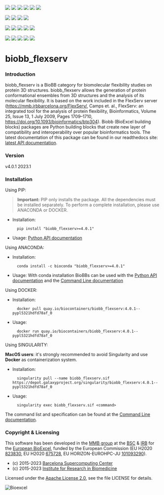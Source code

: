 [![](https://img.shields.io/github/v/tag/bioexcel/biobb_flexserv?label=Version)](https://GitHub.com/bioexcel/biobb_flexserv/tags/)
[![](https://img.shields.io/pypi/v/biobb-flexserv.svg?label=Pypi)](https://pypi.python.org/pypi/biobb-flexserv/)
[![](https://img.shields.io/conda/vn/bioconda/biobb_flexserv?label=Conda)](https://anaconda.org/bioconda/biobb_flexserv)
[![](https://img.shields.io/conda/dn/bioconda/biobb_flexserv?label=Conda%20Downloads)](https://anaconda.org/bioconda/biobb_flexserv)
[![](https://img.shields.io/badge/Docker-Quay.io-blue)](https://quay.io/repository/biocontainers/biobb_flexserv?tab=tags)
[![](https://img.shields.io/badge/Singularity-GalaxyProject-blue)](https://depot.galaxyproject.org/singularity/biobb_flexserv:4.0.1--pypl5321hdfd78af_0)

[![](https://img.shields.io/badge/OS-Unix%20%7C%20MacOS-blue)](https://github.com/bioexcel/biobb_flexserv)
[![](https://img.shields.io/pypi/pyversions/biobb-flexserv.svg?label=Python%20Versions)](https://pypi.org/project/biobb-flexserv/)
[![](https://img.shields.io/badge/License-Apache%202.0-blue.svg)](https://opensource.org/licenses/Apache-2.0)
[![](https://img.shields.io/badge/Open%20Source%3f-Yes!-blue)](https://github.com/bioexcel/biobb_flexserv)

[![](https://readthedocs.org/projects/biobb-flexserv/badge/?version=latest&label=Docs)](https://biobb-flexserv.readthedocs.io/en/latest/?badge=latest)
[![](https://img.shields.io/website?down_message=Offline&label=Biobb%20Website&up_message=Online&url=https%3A%2F%2Fmmb.irbbarcelona.org%2Fbiobb%2F)](https://mmb.irbbarcelona.org/biobb/)
[![](https://img.shields.io/badge/Youtube-tutorial-blue?logo=youtube&logoColor=red)](https://www.youtube.com/watch?v=ou1DOGNs0xM)
[![](https://zenodo.org/badge/DOI/10.1038/s41597-019-0177-4.svg)](https://doi.org/10.1038/s41597-019-0177-4)
[![](https://img.shields.io/endpoint?color=brightgreen&url=https%3A%2F%2Fapi.juleskreuer.eu%2Fcitation-badge.php%3Fshield%26doi%3D10.1038%2Fs41597-019-0177-4)](https://www.nature.com/articles/s41597-019-0177-4#citeas)

[![](https://docs.bioexcel.eu/biobb_flexserv/junit/testsbadge.svg)](https://docs.bioexcel.eu/biobb_flexserv/junit/report.html)
[![](https://docs.bioexcel.eu/biobb_flexserv/coverage/coveragebadge.svg)](https://docs.bioexcel.eu/biobb_flexserv/coverage/)
[![](https://docs.bioexcel.eu/biobb_flexserv/flake8/flake8badge.svg)](https://docs.bioexcel.eu/biobb_flexserv/flake8/)
[![](https://img.shields.io/github/last-commit/bioexcel/biobb_flexserv?label=Last%20Commit)](https://github.com/bioexcel/biobb_flexserv/commits/master)
[![](https://img.shields.io/github/issues/bioexcel/biobb_flexserv.svg?color=brightgreen&label=Issues)](https://GitHub.com/bioexcel/biobb_flexserv/issues/)


# biobb_flexserv

### Introduction
biobb_flexserv is a BioBB category for biomolecular flexibility studies on protein 3D structures.
biobb_flexserv allows the generation of protein conformational ensembles from 3D structures and the analysis of its molecular flexibility. It is based on the work included in the FlexServ server (https://mmb.irbbarcelona.org/FlexServ/, Camps et. al., FlexServ: an integrated tool for the analysis of protein flexibility, Bioinformatics, Volume 25, Issue 13, 1 July 2009, Pages 1709–1710, https://doi.org/10.1093/bioinformatics/btp304).
Biobb (BioExcel building blocks) packages are Python building blocks that
create new layer of compatibility and interoperability over popular
bioinformatics tools.
The latest documentation of this package can be found in our readthedocs site:
[latest API documentation](http://biobb_flexserv.readthedocs.io/en/latest/).

### Version
v4.0.1 2023.1

### Installation
Using PIP:

> **Important:** PIP only installs the package. All the dependencies must be installed separately. To perform a complete installation, please use ANACONDA or DOCKER.

* Installation:


        pip install "biobb_flexserv>=4.0.1"


* Usage: [Python API documentation](https://biobb-flexserv.readthedocs.io/en/latest/modules.html)

Using ANACONDA:

* Installation:


        conda install -c bioconda "biobb_flexserv>=4.0.1"


* Usage: With conda installation BioBBs can be used with the [Python API documentation](https://biobb-flexserv.readthedocs.io/en/latest/modules.html) and the [Command Line documentation](https://biobb-flexserv.readthedocs.io/en/latest/command_line.html)

Using DOCKER:

* Installation:


        docker pull quay.io/biocontainers/biobb_flexserv:4.0.1--pypl5321hdfd78af_0


* Usage:


        docker run quay.io/biocontainers/biobb_flexserv:4.0.1--pypl5321hdfd78af_0

Using SINGULARITY:

**MacOS users**: it's strongly recommended to avoid Singularity and use **Docker** as containerization system.

* Installation:


        singularity pull --name biobb_flexserv.sif https://depot.galaxyproject.org/singularity/biobb_flexserv:4.0.1--pypl5321hdfd78af_0


* Usage:


        singularity exec biobb_flexserv.sif <command>

The command list and specification can be found at the [Command Line documentation](https://biobb-flexserv.readthedocs.io/en/latest/command_line.html).

### Copyright & Licensing
This software has been developed in the [MMB group](http://mmb.irbbarcelona.org) at the [BSC](http://www.bsc.es/) & [IRB](https://www.irbbarcelona.org/) for the [European BioExcel](http://bioexcel.eu/), funded by the European Commission (EU H2020 [823830](http://cordis.europa.eu/projects/823830), EU H2020 [675728](http://cordis.europa.eu/projects/675728), EU HORIZON-EUROHPC-JU [101093290](https://cordis.europa.eu/project/id/101093290)).

* (c) 2015-2023 [Barcelona Supercomputing Center](https://www.bsc.es/)
* (c) 2015-2023 [Institute for Research in Biomedicine](https://www.irbbarcelona.org/)

Licensed under the
[Apache License 2.0](https://www.apache.org/licenses/LICENSE-2.0), see the file LICENSE for details.

![](https://bioexcel.eu/wp-content/uploads/2019/04/Bioexcell_logo_1080px_transp.png "Bioexcel")
